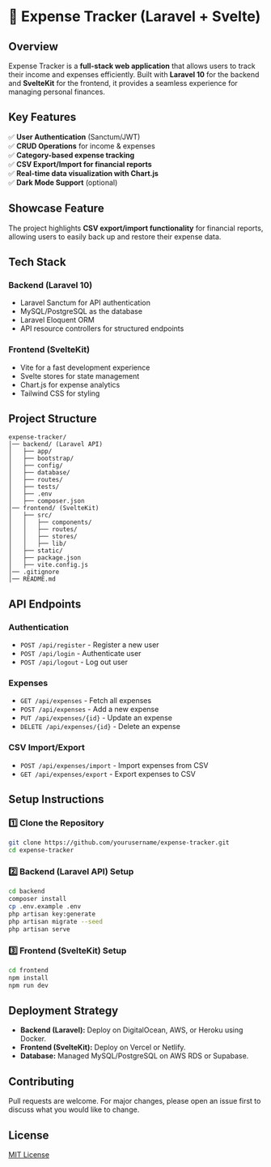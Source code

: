 # 🚀 Expense Tracker (Laravel + Svelte)

## **Overview**
Expense Tracker is a **full-stack web application** that allows users to track their income and expenses efficiently. Built with **Laravel 10** for the backend and **SvelteKit** for the frontend, it provides a seamless experience for managing personal finances.

## **Key Features**
✅ **User Authentication** (Sanctum/JWT)  
✅ **CRUD Operations** for income & expenses  
✅ **Category-based expense tracking**  
✅ **CSV Export/Import for financial reports**  
✅ **Real-time data visualization with Chart.js**  
✅ **Dark Mode Support** (optional)  

## **Showcase Feature**
The project highlights **CSV export/import functionality** for financial reports, allowing users to easily back up and restore their expense data.

## **Tech Stack**
### **Backend (Laravel 10)**
- Laravel Sanctum for API authentication
- MySQL/PostgreSQL as the database
- Laravel Eloquent ORM
- API resource controllers for structured endpoints

### **Frontend (SvelteKit)**
- Vite for a fast development experience
- Svelte stores for state management
- Chart.js for expense analytics
- Tailwind CSS for styling

## **Project Structure**
```
expense-tracker/
│── backend/ (Laravel API)
│   ├── app/
│   ├── bootstrap/
│   ├── config/
│   ├── database/
│   ├── routes/
│   ├── tests/
│   ├── .env
│   ├── composer.json
│── frontend/ (SvelteKit)
│   ├── src/
│   │   ├── components/
│   │   ├── routes/
│   │   ├── stores/
│   │   ├── lib/
│   ├── static/
│   ├── package.json
│   ├── vite.config.js
│── .gitignore
│── README.md
```

## **API Endpoints**
### **Authentication**
- `POST /api/register` - Register a new user
- `POST /api/login` - Authenticate user
- `POST /api/logout` - Log out user

### **Expenses**
- `GET /api/expenses` - Fetch all expenses
- `POST /api/expenses` - Add a new expense
- `PUT /api/expenses/{id}` - Update an expense
- `DELETE /api/expenses/{id}` - Delete an expense

### **CSV Import/Export**
- `POST /api/expenses/import` - Import expenses from CSV
- `GET /api/expenses/export` - Export expenses to CSV

## **Setup Instructions**
### **1️⃣ Clone the Repository**
```sh
git clone https://github.com/yourusername/expense-tracker.git
cd expense-tracker
```

### **2️⃣ Backend (Laravel API) Setup**
```sh
cd backend
composer install
cp .env.example .env
php artisan key:generate
php artisan migrate --seed
php artisan serve
```

### **3️⃣ Frontend (SvelteKit) Setup**
```sh
cd frontend
npm install
npm run dev
```

## **Deployment Strategy**
- **Backend (Laravel):** Deploy on DigitalOcean, AWS, or Heroku using Docker.
- **Frontend (SvelteKit):** Deploy on Vercel or Netlify.
- **Database:** Managed MySQL/PostgreSQL on AWS RDS or Supabase.

## **Contributing**
Pull requests are welcome. For major changes, please open an issue first to discuss what you would like to change.

## **License**
[MIT License](LICENSE)